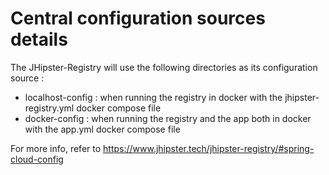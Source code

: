 # Central configuration sources details

The JHipster-Registry will use the following directories as its configuration source :

- localhost-config : when running the registry in docker with the jhipster-registry.yml docker compose file
- docker-config : when running the registry and the app both in docker with the app.yml docker compose file

For more info, refer to https://www.jhipster.tech/jhipster-registry/#spring-cloud-config
